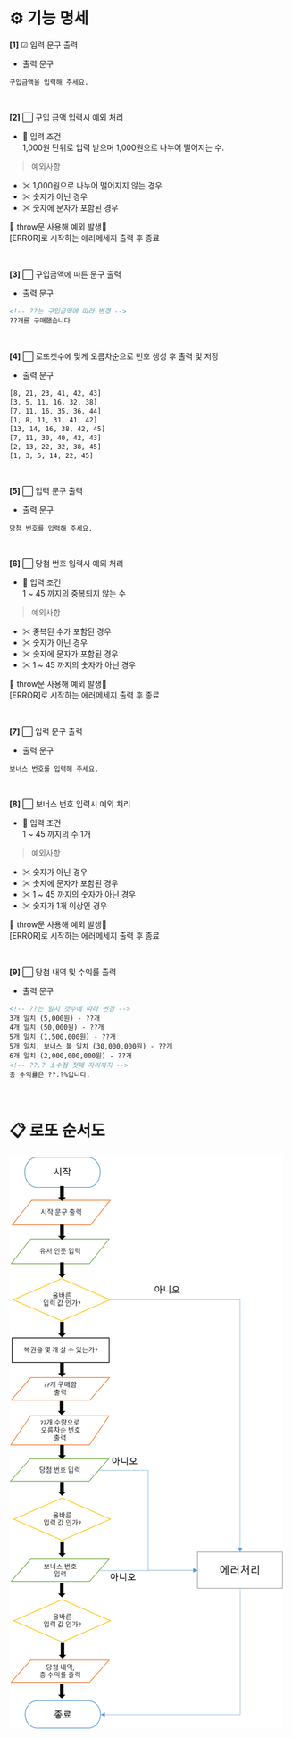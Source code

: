 # ⚙ **기능 명세**
**[1]** ☑ 입력 문구 출력
* 출력 문구
```
구입금액을 입력해 주세요.
```

<br>

**[2]** ⬜ 구입 금액 입력시 예외 처리
* 📌 입력 조건<br>
    1,000원 단위로 입력 받으며 1,000원으로 나누어 떨어지는 수.
> 예외사항
* ✂ 1,000원으로 나누어 떨어지지 않는 경우
* ✂ 숫자가 아닌 경우
* ✂ 숫자에 문자가 포함된 경우

🚫 throw문 사용해 예외 발생🚫<br>
[ERROR]로 시작하는 에러메세지 출력 후 종료 

<br>

**[3]** ⬜ 구입금액에 따른 문구 출력
* 출력 문구
```html
<!-- ??는 구입금액에 따라 변경 -->
??개를 구매했습니다
```

<br>

**[4]** ⬜ 로또갯수에 맞게 오름차순으로 번호 생성 후 출력 및 저장
* 출력 문구
```
[8, 21, 23, 41, 42, 43]
[3, 5, 11, 16, 32, 38]
[7, 11, 16, 35, 36, 44]
[1, 8, 11, 31, 41, 42]
[13, 14, 16, 38, 42, 45]
[7, 11, 30, 40, 42, 43]
[2, 13, 22, 32, 38, 45]
[1, 3, 5, 14, 22, 45]
```

<br>

**[5]** ⬜ 입력 문구 출력
* 출력 문구
```
당첨 번호를 입력해 주세요.
```

<br>

**[6]** ⬜ 당첨 번호 입력시 예외 처리
* 📌 입력 조건<br>
    1 ~ 45 까지의 중복되지 않는 수
> 예외사항
* ✂ 중복된 수가 포함된 경우
* ✂ 숫자가 아닌 경우
* ✂ 숫자에 문자가 포함된 경우
* ✂ 1 ~ 45 까지의 숫자가 아닌 경우

🚫 throw문 사용해 예외 발생🚫<br>
[ERROR]로 시작하는 에러메세지 출력 후 종료

<br>

**[7]** ⬜ 입력 문구 출력
* 출력 문구
```
보너스 번호를 입력해 주세요.
```

<br>

**[8]** ⬜ 보너스 번호 입력시 예외 처리
* 📌 입력 조건<br>
    1 ~ 45 까지의 수 1개
> 예외사항
* ✂ 숫자가 아닌 경우
* ✂ 숫자에 문자가 포함된 경우
* ✂ 1 ~ 45 까지의 숫자가 아닌 경우
* ✂ 숫자가 1개 이상인 경우

🚫 throw문 사용해 예외 발생🚫<br>
[ERROR]로 시작하는 에러메세지 출력 후 종료

<br>

**[9]** ⬜ 당첨 내역 및 수익률 출력
* 출력 문구
```html
<!-- ??는 일치 갯수에 따라 변경 -->
3개 일치 (5,000원) - ??개
4개 일치 (50,000원) - ??개
5개 일치 (1,500,000원) - ??개
5개 일치, 보너스 볼 일치 (30,000,000원) - ??개
6개 일치 (2,000,000,000원) - ??개
<!-- ??.? 소수점 첫째 자리까지 -->
총 수익률은 ??.?%입니다.
```

<br>

# 📋 **로또 순서도**
<img src="./flowchart/flowchart.png"/>